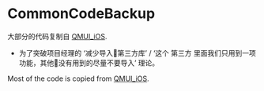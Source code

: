 # CommonCodeBackup

大部分的代码复制自 [QMUI_iOS](https://github.com/QMUI/QMUI_iOS).

- 为了突破项目经理的 ‘减少导入第三方库’ / ‘这个 第三方 里面我们只用到一项功能，其他没有用到的尽量不要导入’ 理论。

Most of the code is copied from [QMUI_iOS](https://github.com/QMUI/QMUI_iOS).
